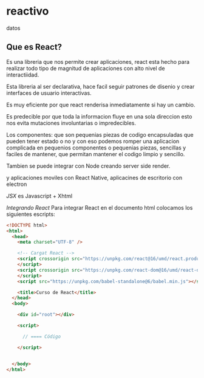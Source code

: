 # reactivo
datos

## Que es React?

Es una libreria que nos permite crear aplicaciones, react esta hecho
para realizar todo tipo de magnitud de aplicaciones con alto nivel de
interactiidad.

Esta libreria al ser declarativa, hace facil seguir patrones de disenio y
crear interfaces  de usuario interactivas.

Es muy eficiente por que react renderisa inmediatamente si hay un cambio.

Es predecible por que toda la informacion fluye en una sola direccion esto
nos evita mutaciones involuntarias o impredecibles.

Los componentes: que son pequenias piezas de codigo encapsuladas que pueden
tener estado o no y con eso podemos romper una aplicacion complicada en pequenios componentes o pequenias piezas, sencillas y faciles de mantener,
que permitan mantener el codigo limpio y sencillo.

Tambien se puede integrar con Node creando server side render.

y aplicaciones moviles con React Native, aplicacines de escritorio con electron

*JSX*
es Javascript + Xhtml

*Integrando React*
Para integrar React en el documento html colocamos los siguientes escripts:

```html
<!DOCTYPE html>
<html>
  <head>
    <meta charset="UTF-8" />

    <!-- Cargat React -->
    <script crossorigin src="https://unpkg.com/react@16/umd/react.production.min.js">
    </script>
    <script crossorigin src="https://unpkg.com/react-dom@16/umd/react-dom.production.min.js">
    </script>
    <script src="https://unpkg.com/babel-standalone@6/babel.min.js"></script>

    <title>Curso de React</title>
  </head>
  <body>

    <div id="root"></div>

    <script>

      // ==== Código

    </script>


  </body>
</html>
```
